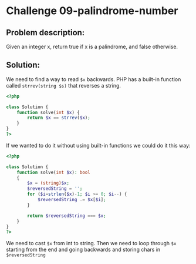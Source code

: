 # Challenge 09-palindrome-number
## Problem description:
Given an integer x, return true if x is a 
palindrome, and false otherwise.
## Solution:

We need to find a way to read `$x` backwards. PHP has a built-in function called `strrev(string $s)` that reverses a string.  

```php
<?php

class Solution {
    function solve(int $x) {
        return $x == strrev($x);
    }
}
?>
```

If we wanted to do it without using built-in functions we could do it this way:

```php
<?php

class Solution {
    function solve(int $x): bool
    {
        $x = (string)$x;
        $reversedString = '';
        for ($i=strlen($x)-1; $i >= 0; $i--) { 
            $reversedString .= $x[$i];
        }

        return $reversedString === $x;
    }
}
?>
```

We need to cast `$x` from int to string. Then we need to loop through `$x` starting from the end and going backwards and storing chars in `$reversedString` 
